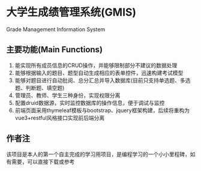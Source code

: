 # 大学生成绩管理系统(GMIS)
Grade Management Information System
## 主要功能(Main Functions)
1. 能实现所有成员信息的CRUD操作，并能够限制部分不建议的数据处理
2. 能够根据输入的题目、题型自动生成相应的表单控件，迅速构建考试模型
3. 能够对题目进行自动批阅、总分汇总并导入数据库(目前只支持单选题、多选题、判断题、填空题)
4. 管理员、教师、学生三种身份，实现权限分离
5. 配置druid数据源，实时监控数据库的操作信息，便于调试与监控
6. 前端页面采用thymeleaf模板与bootstrap、jquery框架构建，后续将重构为vue3+restful风格接口实现前后端分离
## 作者注
该项目是本人的第一个自主完成的学习用项目，是编程学习的一个小小里程碑，如有需要，可以直接下载或参考
